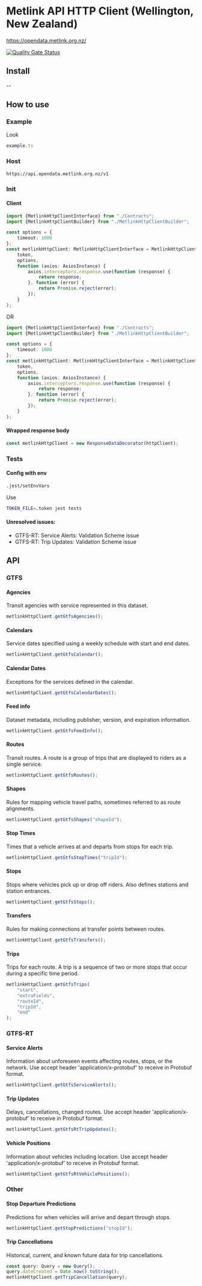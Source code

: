 # Metlink API HTTP Client (Wellington, New Zealand)

https://opendata.metlink.org.nz/

[![Quality Gate Status](https://sonarcloud.io/api/project_badges/measure?project=jaddek_metlink-api-http-client-typescript&metric=alert_status)](https://sonarcloud.io/summary/new_code?id=jaddek_metlink-api-http-client-typescript)

## Install

--

## How to use

### Example

Look

```ts
example.ts
```

### Host

```
https://api.opendata.metlink.org.nz/v1
```

### Init

#### Client

```ts
import {MetlinkHttpClientInterface} from "./Contracts";
import {MetlinkHttpClientBuilder} from "./MetlinkHttpClientBuilder";

const options = {
    timeout: 1000
};
const metlinkHttpClient: MetlinkHttpClientInterface = MetlinkHttpClientBuilder.buildWithAxios(
    token,
    options,
    function (axios: AxiosInstance) {
        axios.interceptors.response.use(function (response) {
            return response;
        }, function (error) {
            return Promise.reject(error);
        });
    }
);
```

OR

```ts
import {MetlinkHttpClientInterface} from "./Contracts";
import {MetlinkHttpClientBuilder} from "./MetlinkHttpClientBuilder";

const options = {
    timeout: 1000
};
const metlinkHttpClient: MetlinkHttpClientInterface = MetlinkHttpClientBuilder.buildWithAxiosAndDecorate(
    token,
    options,
    function (axios: AxiosInstance) {
        axios.interceptors.response.use(function (response) {
            return response;
        }, function (error) {
            return Promise.reject(error);
        });
    }
);
```

#### Wrapped response body

```ts
const metlinkHttpClient = new ResponseDataDecorator(httpClient);
```

### Tests

#### Config with env

```bash
.jest/setEnvVars
```

Use

```bash
TOKEN_FILE=.token jest tests
```

#### Unresolved issues:

- GTFS-RT: Service Alerts: Validation Scheme issue
- GTFS-RT: Trip Updates: Validation Scheme issue

## API

### GTFS

#### Agencies

Transit agencies with service represented in this dataset.

```ts
metlinkHttpClient.getGtfsAgencies();
```

#### Calendars

Service dates specified using a weekly schedule with start and end dates.

```ts
metlinkHttpClient.getGtfsCalendar();
```

#### Calendar Dates

Exceptions for the services defined in the calendar.

```ts
metlinkHttpClient.getGtfsCalendarDates();
```

#### Feed info

Dataset metadata, including publisher, version, and expiration information.

```ts
metlinkHttpClient.getGtfsFeedInfo();
```

#### Routes

Transit routes. A route is a group of trips that are displayed to riders as a single service.

```ts
metlinkHttpClient.getGtfsRoutes();
```

#### Shapes

Rules for mapping vehicle travel paths, sometimes referred to as route alignments.

```ts
metlinkHttpClient.getGtfsShapes("shapeId");
```

#### Stop Times

Times that a vehicle arrives at and departs from stops for each trip.

```ts
metlinkHttpClient.getGtfsStopTimes("tripId");
```

#### Stops

Stops where vehicles pick up or drop off riders. Also defines stations and station entrances.

```ts
metlinkHttpClient.getGtfsStops();
```

#### Transfers

Rules for making connections at transfer points between routes.

```ts
metlinkHttpClient.getGtfsTransfers();
```

#### Trips

Trips for each route. A trip is a sequence of two or more stops that occur during a specific time period.

```ts
metlinkHttpClient.getGtfsTrips(
    "start",
    "extraFields",
    "routeId",
    "tripId",
    "end"
);
```

### GTFS-RT

#### Service Alerts

Information about unforeseen events affecting routes, stops, or the network. Use accept header 'application/x-protobuf'
to receive in Protobuf format.

```ts
metlinkHttpClient.getGtfsServiceAlerts();
```

#### Trip Updates

Delays, cancellations, changed routes. Use accept header 'application/x-protobuf' to receive in Protobuf format.

```ts
metlinkHttpClient.getGtfsRtTripUpdates();
```

#### Vehicle Positions

Information about vehicles including location. Use accept header 'application/x-protobuf' to receive in Protobuf format.

```ts
metlinkHttpClient.getGtfsRtVehiclePositions();
```

### Other

#### Stop Departure Predictions

Predictions for when vehicles will arrive and depart through stops.

```ts
metlinkHttpClient.getStopPredictions("stopId");
```

#### Trip Cancellations

Historical, current, and known future data for trip cancellations.

```ts
const query: Query = new Query();
query.dateCreated = Date.now().toString();
metlinkHttpClient.getTripCancellation(query);
```



